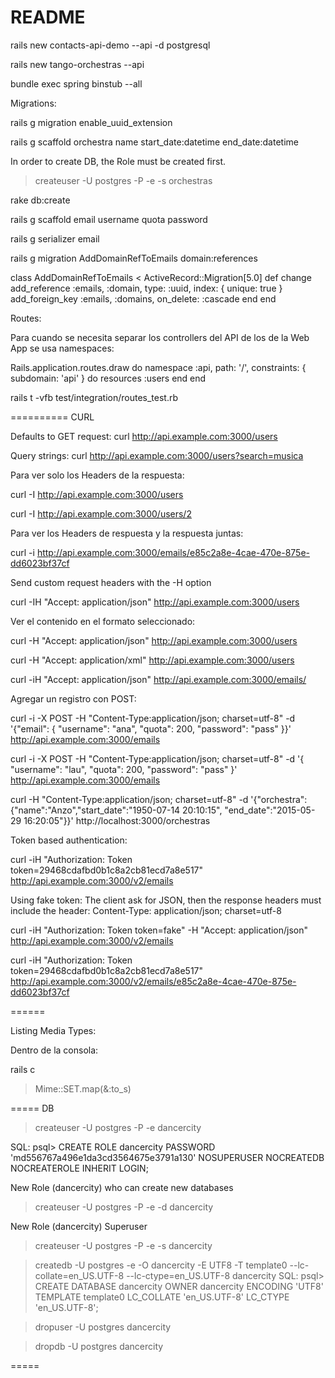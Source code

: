 # README

rails new contacts-api-demo --api -d postgresql

rails new tango-orchestras --api

bundle exec spring binstub --all


Migrations:

rails g migration enable_uuid_extension

rails g scaffold orchestra name start_date:datetime end_date:datetime

In order to create DB, the Role must be created first.
> createuser -U postgres -P -e -s orchestras

rake db:create

rails g scaffold email username quota password

rails g serializer email


rails g migration AddDomainRefToEmails domain:references

class AddDomainRefToEmails < ActiveRecord::Migration[5.0]
  def change
    add_reference :emails, :domain, type: :uuid, index: { unique: true }
    add_foreign_key :emails, :domains, on_delete: :cascade
  end
end






Routes:

Para cuando se necesita separar los controllers del API de los de la Web App se usa namespaces:

Rails.application.routes.draw do
  namespace :api, path: '/', constraints: { subdomain: 'api' } do
    resources :users
  end
end


rails t -vfb test/integration/routes_test.rb





==========
CURL

Defaults to GET request:
curl http://api.example.com:3000/users

Query strings:
curl http://api.example.com:3000/users?search=musica



Para ver solo los Headers de la respuesta:

curl -I http://api.example.com:3000/users

curl -I http://api.example.com:3000/users/2



Para ver los Headers de respuesta y la respuesta juntas:

curl -i http://api.example.com:3000/emails/e85c2a8e-4cae-470e-875e-dd6023bf37cf


Send custom request headers with the -H option

curl -IH "Accept: application/json" http://api.example.com:3000/users



Ver el contenido en el formato seleccionado:

curl -H "Accept: application/json" http://api.example.com:3000/users

curl -H "Accept: application/xml" http://api.example.com:3000/users

curl -iH "Accept: application/json" http://api.example.com:3000/emails/



Agregar un registro con POST:

curl -i -X POST -H "Content-Type:application/json; charset=utf-8" -d '{"email": { "username": "ana", "quota": 200, "password": "pass" }}' http://api.example.com:3000/emails

curl -i -X POST -H "Content-Type:application/json; charset=utf-8" -d '{ "username": "lau", "quota": 200, "password": "pass" }' http://api.example.com:3000/emails

curl -H "Content-Type:application/json; charset=utf-8" -d '{"orchestra": {"name":"Anzo","start_date":"1950-07-14 20:10:15", "end_date":"2015-05-29 16:20:05"}}' http://localhost:3000/orchestras



Token based authentication:

curl -iH "Authorization: Token token=29468cdafbd0b1c8a2cb81ecd7a8e517" http://api.example.com:3000/v2/emails

Using fake token:
The client ask for JSON, then the response headers must include the header: Content-Type: application/json; charset=utf-8

curl -iH "Authorization: Token token=fake" -H "Accept: application/json" http://api.example.com:3000/v2/emails

curl -iH "Authorization: Token token=29468cdafbd0b1c8a2cb81ecd7a8e517" http://api.example.com:3000/v2/emails/e85c2a8e-4cae-470e-875e-dd6023bf37cf

======

Listing Media Types:

Dentro de la consola:

rails c

>Mime::SET.map(&:to_s)



===== DB


> createuser -U postgres -P -e dancercity

SQL:
psql> CREATE ROLE dancercity PASSWORD 'md556767a496e1da3cd3564675e3791a130' NOSUPERUSER NOCREATEDB NOCREATEROLE INHERIT LOGIN;


New Role (dancercity) who can create new databases

> createuser -U postgres -P -e -d dancercity


New Role (dancercity) Superuser

> createuser -U postgres -P -e -s dancercity



> createdb -U postgres -e -O dancercity -E UTF8 -T template0 --lc-collate=en_US.UTF-8 --lc-ctype=en_US.UTF-8 dancercity
SQL:
psql> CREATE DATABASE dancercity OWNER dancercity ENCODING 'UTF8' TEMPLATE template0 LC_COLLATE 'en_US.UTF-8' LC_CTYPE 'en_US.UTF-8';


>dropuser -U postgres dancercity

>dropdb -U postgres dancercity


=====

